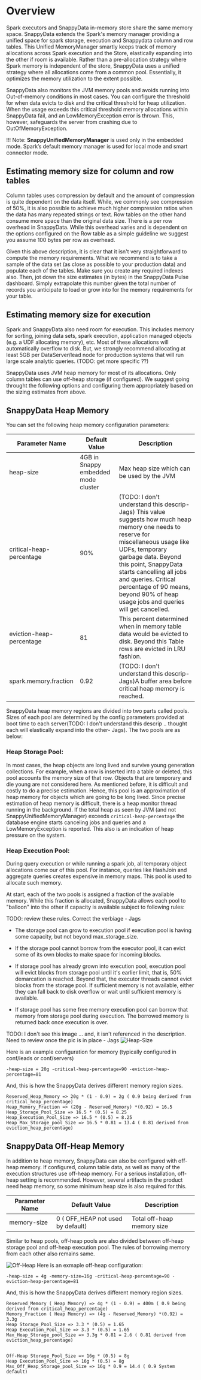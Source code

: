 # Overview
Spark executors and SnappyData in-memory store share the same memory space. SnappyData extends the Spark's memory manager providing a unified space for spark storage, execution and Snappydata column and row tables. This Unified MemoryManager smartly keeps track of memory allocations across Spark execution and the Store, elastically expanding into the other if room is available. Rather than a pre-allocation strategy where Spark memory is independent of the store, SnappyData uses a unified strategy where all allocations come from a common pool. Essentially, it optimizes the memory utilization to the extent possible.

SnappyData also monitors the JVM memory pools and avoids running into Out-of-memory conditions in most cases. You can configure the threshold for when data evicts to disk and the critical threshold for heap utilization. When the usage exceeds this critical threshold memory allocations within SnappyData fail, and an LowMemoryException error is thrown. This, however, safeguards the server from crashing due to OutOfMemoryException.

!!! Note: 
 **SnappyUnifiedMemoryManager** is used only in the embedded mode. Spark’s default memory manager is used for local mode and smart connector mode.

## Estimating memory size for column and row tables
Column tables uses compression by default and the amount of compression is quite dependent on the data itself. While, we commonly see compression of 50%, it is also possible to achieve much higher compression ratios when the data has many repeated strings or text. 
Row tables on the other hand consume more space than the original data size. There is a per row overhead in SnappyData. While this overhead varies and is dependent on the options configured on the Row table as a simple guideline we suggest you assume 100 bytes per row as overhead. 

Given this above description, it is clear that it isn't very straightforward to compute the memory requirements. What we recommend is to take a sample of the data set (as close as possible to your production data) and populate each of the tables. Make sure you create any required indexes also. Then, jot down the size estimates (in bytes) in the SnappyData Pulse dashboard. Simply extrapolate this number given the total number of records you anticipate to load or grow into for the memory requirements for your table. 

## Estimating memory size for execution
Spark and SnappyData also need room for execution. This includes memory for sorting, joining data sets, spark execution, application managed objects (e.g. a UDF allocating memory), etc. Most of these allocations will automatically overflow to disk. But, we strongly recommend allocating at least 5GB per DataServer/lead node for production systems that will run large scale analytic queries. 
(TODO: get more specific ??)

SnappyData uses JVM heap memory for most of its allocations. Only column tables can use off-heap storage (if configured). We suggest going throught the following options and configuring them appropriately based on the sizing estimates from above. 

## SnappyData Heap Memory
You can set the following heap memory configuration parameters:

|Parameter Name |Default Value|Description|
|--------|--------|--------|
|heap-size|4GB in Snappy embedded mode cluster|Max heap size which can be used by the JVM|
|critical-heap-percentage|90%|(TODO: I don't understand this descrip- Jags) This value suggests how much heap memory one needs to reserve for miscellaneous usage like UDFs, temporary garbage data. Beyond this point, SnappyData starts cancelling all jobs and queries. Critical percentage of 90 means, beyond 90% of heap usage jobs and queries will get cancelled. |
|eviction-heap-percentage|81|This percent determined when in memory table data would be evicted to disk. Beyond this Table rows are evicted in LRU fashion.|
|spark.memory.fraction|0.92|(TODO: I don't understand this descrip- Jags)A buffer area before critical heap memory is reached. |

SnappyData heap memory regions are divided into two parts called pools. Sizes of each pool are determined by the config parameters provided at boot time to each server(TODO: I don't understand this descrip .. thought each will elastically expand into the other- Jags).
The two pools are as below:

### Heap Storage Pool:
In most cases, the heap objects are long lived and survive young generation collections.
For example, when a row is inserted into a table or deleted, this pool accounts the memory size of that row. 
Objects that are temporary and die young are not considered here. As mentioned before, it is difficult and costly to do a precise estimation. Hence, this pool is an approximation of heap memory for objects which are going to be long lived.
Since precise estimation of heap memory is difficult, there is a heap monitor thread running in the background. If the total heap as seen by JVM (and not SnappyUnifiedMemoryManager) exceeds `critical-heap-percentage` the database engine starts canceling jobs and queries and a LowMemoryException is reported. This also is an indication of heap pressure on the system.

### Heap Execution Pool:
During query execution or while running a spark job, all temporary object allocations come our of this pool. For instance, queries like HashJoin and aggregate queries creates expensive in memory maps. This pool is used to allocate such memory.

At start, each of the two pools is assigned a fraction of the available memory. While this fraction is allocated, SnappyData allows each pool to "balloon" into the other if capacity is available subject to following rules:

TODO: review these rules. Correct the verbiage - Jags

* The storage pool can grow to execution pool if execution pool is having some capacity, but not beyond max_storage_size.

* If the storage pool cannot borrow from the executor pool, it can evict some of its own blocks to make space for incoming blocks.

* If storage pool has already grown into execution pool, execution pool will evict blocks from storage pool until it's earlier limit, that is, 50% demarcation is reached. Beyond that, the executor threads cannot evict blocks from the storage pool. If sufficient memory is not available, either they can fall back to disk overflow or wait until sufficient memory is available.

* If storage pool has some free memory execution pool can borrow that memory from storage pool during execution. The borrowed memory is returned back once execution is over. 

TODO: I don't see this image ... and, it isn't referenced in the description. Need to review once the pic is in place - Jags
![Heap-Size](../Images/heap_size.png)

Here is an example configuration for memory (typically configured in conf/leads or conf/servers) 
```
-heap-size = 20g -critical-heap-percentage=90 -eviction-heap-percentage=81
```

And, this is how the SnappyData derives different memory region sizes.

```
Reserved_Heap_Memory => 20g * (1 - 0.9) = 2g ( 0.9 being derived from critical_heap_percentage)
Heap_Memory_Fraction => (20g - Reserved_Memory) *(0.92) = 16.5
Heap_Storage_Pool_Size => 16.5 * (0.5) = 8.25
Heap_Execution_Pool_Size => 16.5 * (0.5) = 8.25
Heap_Max_Storage_pool_Size => 16.5 * 0.81 = 13.4 ( 0.81 derived from eviction_heap_percentage)
```

## SnappyData Off-Heap Memory 
In addition to heap memory, SnappyData can also be configured with off-heap memory. If configured, column table data, as well as many of the execution structures use off-heap memory. For a serious installation, off-heap setting is recommended. However, several artifacts in the product need heap memory, so some minimum heap size is also required for this.

| Parameter Name | Default Value | Description	 |
|--------|--------|--------|
|memory-size|0 ( OFF_HEAP not used by default)	|Total off-heap memory size|

Similar to heap pools, off-heap pools are also divided between off-heap storage pool and off-heap execution pool. The rules of borrowing memory from each other also remains same.

![Off-Heap](../Images/off_heap_size.png)
Here is an exmaple off-heap configuration: 

```
-heap-size = 4g -memory-size=16g -critical-heap-percentage=90 -eviction-heap-percentage=81
```

And, this is how the SnappyData derives different memory region sizes.

```
Reserved_Memory ( Heap Memory) => 4g * (1 - 0.9) = 400m ( 0.9 being derived from critical_heap_percentage)
Memory_Fraction ( Heap Memory) => (4g - Reserved_Memory) *(0.92) = 3.3g
Heap Storage_Pool_Size => 3.3 * (0.5) = 1.65
Heap Execution_Pool_Size => 3.3 * (0.5) = 1.65
Max_Heap_Storage_pool_Size => 3.3g * 0.81 = 2.6 ( 0.81 derived from eviction_heap_percentage)


Off-Heap Storage_Pool_Size => 16g * (0.5) = 8g
Heap Execution_Pool_Size => 16g * (0.5) = 8g
Max_Off_Heap_Storage_pool_Size => 16g * 0.9 = 14.4 ( 0.9 System default)
```
